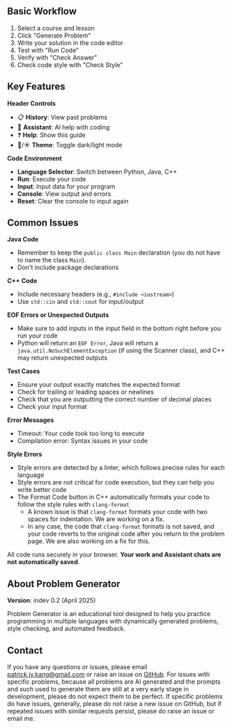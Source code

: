 ## Basic Workflow
1. Select a course and lesson
2. Click "Generate Problem"
3. Write your solution in the code editor
4. Test with "Run Code"
5. Verify with "Check Answer"
6. Check code style with "Check Style"

## Key Features

**Header Controls**
- 📋 **History**: View past problems
- 💬 **Assistant**: AI help with coding
- ❓ **Help**: Show this guide
- 🌙/☀️ **Theme**: Toggle dark/light mode

**Code Environment**
- **Language Selector**: Switch between Python, Java, C++
- **Run**: Execute your code
- **Input**: Input data for your program
- **Console**: View output and errors
- **Reset**: Clear the console to input again

## Common Issues

**Java Code**
- Remember to keep the `public class Main` declaration (you do not have to name the class `Main`).
- Don't include package declarations

**C++ Code**
- Include necessary headers (e.g., `#include <iostream>`)
- Use `std::cin` and `std::cout` for input/output

**EOF Errors or Unexpected Outputs**

- Make sure to add inputs in the input field in the bottom right before you run your code
- Python will return an `EOF Error`, Java will return a `java.util.NoSuchElementException` (if using the Scanner class), and C++ may return unexpected outputs

**Test Cases**
- Ensure your output exactly matches the expected format
- Check for trailing or leading spaces or newlines
- Check that you are outputting the correct number of decimal places
- Check your input format

**Error Messages**
- Timeout: Your code took too long to execute
- Compilation error: Syntax issues in your code

**Style Errors**
- Style errors are detected by a linter, which follows precise rules for each language
- Style errors are not critical for code execution, but they can help you write better code
- The Format Code button in C++ automatically formats your code to follow the style rules with `clang-format`
    - A known issue is that `clang-format` formats your code with two spaces for indentation. We are working on a fix.
    - In any case, the code that `clang-format` formats is not saved, and your code reverts to the original code after you return to the problem page. We are also working on a fix for this.

All code runs securely in your browser. **Your work and Assistant chats are not automatically saved**.

## About Problem Generator

**Version**: indev 0.2 (April 2025)

Problem Generator is an educational tool designed to help you practice programming in multiple languages with dynamically generated problems, style checking, and automated feedback.

## Contact

If you have any questions or issues, please email [patrick.jy.kang@gmail.com](mailto:patrick.jy.kang@gmail.com) or raise an issue on [GitHub](https://github.com/PatrickJYKang/problem_generator/issues). For issues with specific problems, because all problems are AI generated and the prompts and such used to generate them are still at a very early stage in development, please do not expect them to be perfect. If specific problems do have issues, generally, please do not raise a new issue on GitHub, but if repeated issues with similar requests persist, please do raise an issue or email me.